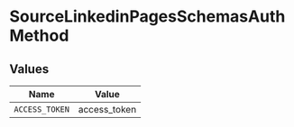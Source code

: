 # SourceLinkedinPagesSchemasAuthMethod


## Values

| Name           | Value          |
| -------------- | -------------- |
| `ACCESS_TOKEN` | access_token   |